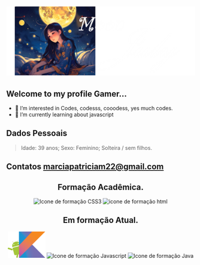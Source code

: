 <h1><img src="https://github.com/MoonJulyDigitalDev/MoonJulyDigitalDev/blob/main/perfil_gamer.png?raw=true" alt="foto do perfil"></h1>

## Welcome to my profile Gamer... 


- 👀 I’m interested in Codes, codesss, cooodess, yes much codes.
- 🌱 I’m currently learning about javascript

## Dados Pessoais

>Idade: 39 anos;
>Sexo: Feminino;
>Solteira / sem filhos.

## Contatos marciapatriciam22@gmail.com 

<h2 align="center"> Formação Acadêmica.</h2>
<p align="center">
  <img width="100" src="https://cdn-icons-png.flaticon.com/512/919/919826.png" alt="Icone de formação CSS3">
  <img width="100" src="https://cdn-icons-png.flaticon.com/512/5968/5968267.png" alt="icone de formação html">
</p>

<h2 align="center"> Em formação Atual.</h2>
<p align="center">
  <img width="100" src="https://github.com/MoonJulyDigitalDev/MoonJulyDigitalDev/blob/main/kotlin.png?raw=true" alt="Icone de formação Kotlin"> 
  <img width="100" src="https://logos-world.net/wp-content/uploads/2023/02/JavaScript-Logo.png" alt="Icone de formação Javascript"> 
  <img width="100" src="https://cdn.iconscout.com/icon/free/png-256/free-java-logo-icon-download-in-svg-png-gif-file-formats--programming-language-coding-logos-icons-1720088.png?f=webp" alt="Icone de formação Java"> 
</p>
